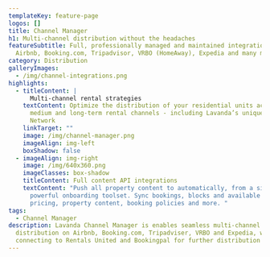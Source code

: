```yaml
---
templateKey: feature-page
logos: []
title: Channel Manager
h1: Multi-channel distribution without the headaches
featureSubtitle: Full, professionally managed and maintained integrations to
  Airbnb, Booking.com, Tripadvisor, VRBO (HomeAway), Expedia and many more.
category: Distribution
galleryImages:
  - /img/channel-integrations.png
highlights:
  - titleContent: |
      Multi-channel rental strategies
    textContent: Optimize the distribution of your residential units across short,
      medium and long-term rental channels - including Lavanda’s unique Booking
      Network
    linkTarget: ""
    image: /img/channel-manager.png
    imageAlign: img-left
    boxShadow: false
  - imageAlign: img-right
    image: /img/640x360.png
    imageClasses: box-shadow
    titleContent: Full content API integrations
    textContent: "Push all property content to automatically, from a single,
      powerful onboarding toolset. Sync bookings, blocks and available date,
      pricing, property content, booking policies and more. "
tags:
  - Channel Manager
description: Lavanda Channel Manager is enables seamless multi-channel
  distribution on Airbnb, Booking.com, Tripadviser, VRBO and Expedia, while also
  connecting to Rentals United and Bookingpal for further distribution options.
---
```

